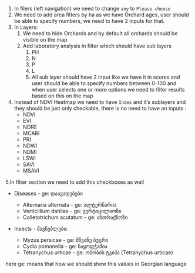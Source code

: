 1. In filers (left navigation) we need to change `any` to `Please choose`
2. We need to add area filters by ha as we have Orchard ages, user should be able to specify numbers, we need to have 2 inputs for that. 
3. In Layers:
    1. We need to hide Orchards and by default all orchards should be visible on the map
    2. Add laboratory analysis in filter which should have sub layers 
        1. PH 
        2. N
        3. P
        4. L
        5. All sub layer should have 2 input like we have it in scores and user should be able to specify numbers between 0-100 and when user selects one or more options we need to filter results based on this on the map
4. Instead of NDVI Heatmap we need to have `Index` and it’s sublayers and they should be just only checkable, there is no need to have an inputs : 
    - NDVI
    - EVI
    - NDRE
    - MCARI
    - PRI
    - NDWI
    - NDMI
    - LSWI
    - SAVI
    - MSAVI

5.In filter section we need to add this checkboxes as well 


- Diseases - ge: დაავადებები 
    - Alternaria alternata - ge: ალტერნარია
    - Verticillium dahliae - ge: ვერტიცილიოზი
    - Colletotrichum acutatum - ge: ანთრაქნოზი

- Insects - მავნებლები:

    - Myzus persicae - ge: მწვანე ბუგრი
    - Cydia pomonella - ge: ნაყოფჭამია
    - Tetranychus urticae - ge: ობობის ტკიპა (Tetranychus urticae)

here ge:<text> means that how we should show this values in Georgian language
